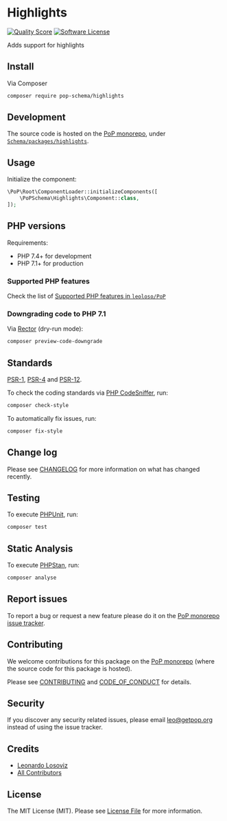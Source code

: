 # Highlights

<!-- [![Build Status][ico-travis]][link-travis] -->
[![Quality Score][ico-code-quality]][link-code-quality]
[![Software License][ico-license]](LICENSE.md)

<!--
[![Latest Version on Packagist][ico-version]][link-packagist]
[![Coverage Status][ico-scrutinizer]][link-scrutinizer]
[![Total Downloads][ico-downloads]][link-downloads]
-->

Adds support for highlights

## Install

Via Composer

``` bash
composer require pop-schema/highlights
```

## Development

The source code is hosted on the [PoP monorepo](https://github.com/leoloso/PoP), under [`Schema/packages/highlights`](https://github.com/leoloso/PoP/tree/master/layers/Schema/packages/highlights).

## Usage

Initialize the component:

``` php
\PoP\Root\ComponentLoader::initializeComponents([
    \PoPSchema\Highlights\Component::class,
]);
```

## PHP versions

Requirements:

- PHP 7.4+ for development
- PHP 7.1+ for production

### Supported PHP features

Check the list of [Supported PHP features in `leoloso/PoP`](https://github.com/leoloso/PoP/#supported-php-features)

### Downgrading code to PHP 7.1

Via [Rector](https://github.com/rectorphp/rector) (dry-run mode):

```bash
composer preview-code-downgrade
```

## Standards

[PSR-1](https://www.php-fig.org/psr/psr-1), [PSR-4](https://www.php-fig.org/psr/psr-4) and [PSR-12](https://www.php-fig.org/psr/psr-12).

To check the coding standards via [PHP CodeSniffer](https://github.com/squizlabs/PHP_CodeSniffer), run:

``` bash
composer check-style
```

To automatically fix issues, run:

``` bash
composer fix-style
```

## Change log

Please see [CHANGELOG](CHANGELOG.md) for more information on what has changed recently.

## Testing

To execute [PHPUnit](https://phpunit.de/), run:

``` bash
composer test
```

## Static Analysis

To execute [PHPStan](https://github.com/phpstan/phpstan), run:

``` bash
composer analyse
```

## Report issues

To report a bug or request a new feature please do it on the [PoP monorepo issue tracker](https://github.com/leoloso/PoP/issues).

## Contributing

We welcome contributions for this package on the [PoP monorepo](https://github.com/leoloso/PoP) (where the source code for this package is hosted).

Please see [CONTRIBUTING](CONTRIBUTING.md) and [CODE_OF_CONDUCT](CODE_OF_CONDUCT.md) for details.

## Security

If you discover any security related issues, please email leo@getpop.org instead of using the issue tracker.

## Credits

- [Leonardo Losoviz][link-author]
- [All Contributors][link-contributors]

## License

The MIT License (MIT). Please see [License File](LICENSE.md) for more information.

[ico-version]: https://img.shields.io/packagist/v/pop-schema/highlights.svg?style=flat-square
[ico-license]: https://img.shields.io/badge/license-MIT-brightgreen.svg?style=flat-square
[ico-travis]: https://img.shields.io/travis/pop-schema/highlights/master.svg?style=flat-square
[ico-scrutinizer]: https://img.shields.io/scrutinizer/coverage/g/pop-schema/highlights.svg?style=flat-square
[ico-code-quality]: https://img.shields.io/scrutinizer/g/pop-schema/highlights.svg?style=flat-square
[ico-downloads]: https://img.shields.io/packagist/dt/pop-schema/highlights.svg?style=flat-square

[link-packagist]: https://packagist.org/packages/pop-schema/highlights
[link-travis]: https://travis-ci.org/pop-schema/highlights
[link-scrutinizer]: https://scrutinizer-ci.com/g/pop-schema/highlights/code-structure
[link-code-quality]: https://scrutinizer-ci.com/g/pop-schema/highlights
[link-downloads]: https://packagist.org/packages/pop-schema/highlights
[link-author]: https://github.com/leoloso
[link-contributors]: ../../../../../../contributors
